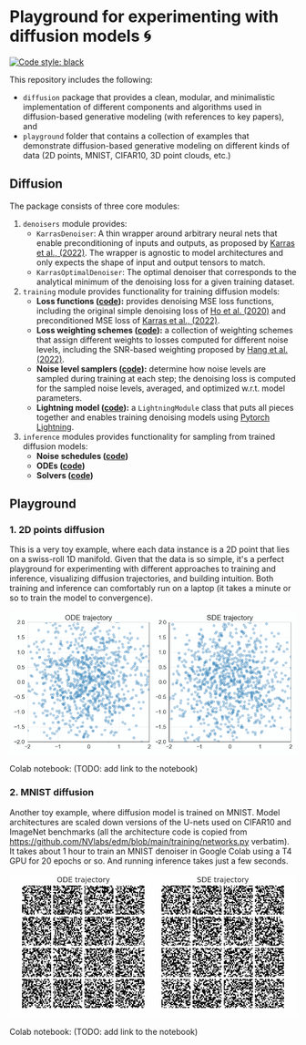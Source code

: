 # Playground for experimenting with diffusion models 🌀

[![Code style: black](https://img.shields.io/badge/code%20style-black-000000.svg)](https://github.com/psf/black)

This repository includes the following:
- `diffusion` package that provides a clean, modular, and minimalistic implementation of different components and algorithms used in diffusion-based generative modeling (with references to key papers), and
- `playground` folder that contains a collection of examples that demonstrate diffusion-based generative modeling on different kinds of data (2D points, MNIST, CIFAR10, 3D point clouds, etc.)


## Diffusion

The package consists of three core modules:
1. `denoisers` module provides:
    - `KarrasDenoiser`: A thin wrapper around arbitrary neural nets that enable preconditioning of inputs and outputs, as proposed by [Karras et al., (2022)](https://arxiv.org/abs/2206.00364). The wrapper is agnostic to model architectures and only expects the shape of input and output tensors to match.
    - `KarrasOptimalDenoiser`: The optimal denoiser that corresponds to the analytical minimum of the denoising loss for a given training dataset.
2. `training` module provides functionality for training diffusion models:
    - **Loss functions ([code](https://github.com/alshedivat/diffusion-playground/blob/a58c2f68e9f76c6a056f41067a85d130dbafc4f2/diffusion/training.py#L61-L63)):** provides denoising MSE loss functions, including the original simple denoising loss of [Ho et al. (2020)](https://arxiv.org/abs/2006.11239) and preconditioned MSE loss of [Karras et al., (2022)](https://arxiv.org/abs/2206.00364).
    - **Loss weighting schemes ([code](https://github.com/alshedivat/diffusion-playground/blob/a58c2f68e9f76c6a056f41067a85d130dbafc4f2/diffusion/training.py#L18-L24)):** a collection of weighting schemes that assign different weights to losses computed for different noise levels, including the SNR-based weighting proposed by [Hang et al. (2022)](https://arxiv.org/abs/2303.09556).
    - **Noise level samplers ([code](https://github.com/alshedivat/diffusion-playground/blob/a58c2f68e9f76c6a056f41067a85d130dbafc4f2/diffusion/training.py#L124-L130)):** determine how noise levels are sampled during training at each step; the denoising loss is computed for the sampled noise levels, averaged, and optimized w.r.t. model parameters.
    - **Lightning model ([code](https://github.com/alshedivat/diffusion-playground/blob/a58c2f68e9f76c6a056f41067a85d130dbafc4f2/diffusion/training.py#L262-L264)):** a `LightningModule` class that puts all pieces together and enables training denoising models using [Pytorch Lightning](https://lightning.ai/docs/pytorch/stable/).
3. `inference` modules provides functionality for sampling from trained diffusion models:
    - **Noise schedules ([code](https://github.com/alshedivat/diffusion-playground/blob/7ae5c6d5213dff75362b514d1f430f2f13fa1aab/diffusion/inference.py#L23-L28))**
    - **ODEs ([code](https://github.com/alshedivat/diffusion-playground/blob/7ae5c6d5213dff75362b514d1f430f2f13fa1aab/diffusion/inference.py#L132-L142))**
    - **Solvers ([code](https://github.com/alshedivat/diffusion-playground/blob/7ae5c6d5213dff75362b514d1f430f2f13fa1aab/diffusion/inference.py#L341-L343))**
  


## Playground

### 1. 2D points diffusion

This is a very toy example, where each data instance is a 2D point that lies on a swiss-roll 1D manifold.
Given that the data is so simple, it's a perfect playground for experimenting with different approaches to training and inference, visualizing diffusion trajectories, and building intuition.
Both training and inference can comfortably run on a laptop (it takes a minute or so to train the model to convergence).

<p align="center"><img src="./assets/points_2d-diffusion.gif" width="700px" /></p>

Colab notebook: (TODO: add link to the notebook)

### 2. MNIST diffusion

Another toy example, where diffusion model is trained on MNIST.
Model architectures are scaled down versions of the U-nets used on CIFAR10 and ImageNet benchmarks (all the architecture code is copied from https://github.com/NVlabs/edm/blob/main/training/networks.py verbatim).
It takes about 1 hour to train an MNIST denoiser in Google Colab using a T4 GPU for 20 epochs or so.
And running inference takes just a few seconds.

<p align="center"><img src="./assets/mnist-diffusion.gif" width="700px" /></p>

Colab notebook: (TODO: add link to the notebook)
